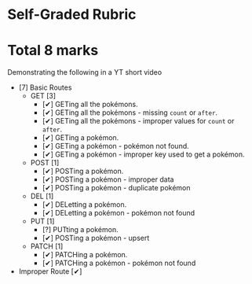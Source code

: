 # Self-Graded Rubric
# Total 8 marks
Demonstrating the following in a YT short video
- [7] Basic Routes  
  - GET [3]
    - [✔] GETing all the pokémons. 
    - [✔] GETing all the pokémons - missing `count` or `after`. 
    - [✔] GETing all the pokémons - improper values for `count` or `after`. 
    - [✔] GETing a pokémon. 
    - [✔] GETing a pokémon - pokémon not found. 
    - [✔] GETing a pokémon - improper key used to get a pokémon.
  - POST [1]
    - [✔] POSTing a pokémon. 
    - [✔] POSTing a pokémon - improper data
    - [✔] POSTing a pokémon - duplicate pokémon  
  - DEL [1]
    - [✔] DELetting a pokémon. 
    - [✔] DELetting a pokémon - pokémon not found
  - PUT [1]
    - [?] PUTting a pokémon. 
    - [✔] POSTing a pokémon - upsert
  - PATCH [1]
    - [✔] PATCHing a pokémon. 
    - [✔] PATCHing a pokémon - pokémon not found
- Improper Route [✔]
